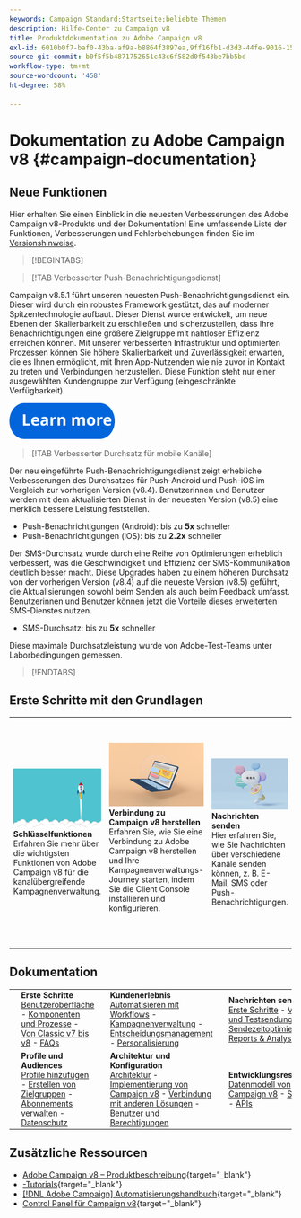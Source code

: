 ```yaml
---
keywords: Campaign Standard;Startseite;beliebte Themen
description: Hilfe-Center zu Campaign v8
title: Produktdokumentation zu Adobe Campaign v8
exl-id: 6010b0f7-baf0-43ba-af9a-b8864f3897ea,9ff16fb1-d3d3-44fe-9016-15abffdbc74e
source-git-commit: b0f5f5b4871752651c43c6f582d0f543be7bb5bd
workflow-type: tm+mt
source-wordcount: '458'
ht-degree: 58%

---
```


# Dokumentation zu Adobe Campaign v8 {#campaign-documentation}

<!--![](assets/banner-documentationv8.png) -->

## Neue Funktionen

Hier erhalten Sie einen Einblick in die neuesten Verbesserungen des Adobe Campaign v8-Produkts und der Dokumentation! Eine umfassende Liste der Funktionen, Verbesserungen und Fehlerbehebungen finden Sie im [Versionshinweise](start/release-notes.md).

>[!BEGINTABS]

>[!TAB Verbesserter Push-Benachrichtigungsdienst]

Campaign v8.5.1 führt unseren neuesten Push-Benachrichtigungsdienst ein. Dieser wird durch ein robustes Framework gestützt, das auf moderner Spitzentechnologie aufbaut. Dieser Dienst wurde entwickelt, um neue Ebenen der Skalierbarkeit zu erschließen und sicherzustellen, dass Ihre Benachrichtigungen eine größere Zielgruppe mit nahtloser Effizienz erreichen können. Mit unserer verbesserten Infrastruktur und optimierten Prozessen können Sie höhere Skalierbarkeit und Zuverlässigkeit erwarten, die es Ihnen ermöglicht, mit Ihren App-Nutzenden wie nie zuvor in Kontakt zu treten und Verbindungen herzustellen. Diese Funktion steht nur einer ausgewählten Kundengruppe zur Verfügung (eingeschränkte Verfügbarkeit).

[![Bild](assets/do-not-localize/learn-more-button.svg)](send/push-data-collection.md)

>[!TAB Verbesserter Durchsatz für mobile Kanäle]

Der neu eingeführte Push-Benachrichtigungsdienst zeigt erhebliche Verbesserungen des Durchsatzes für Push-Android und Push-iOS im Vergleich zur vorherigen Version (v8.4). Benutzerinnen und Benutzer werden mit dem aktualisierten Dienst in der neuesten Version (v8.5) eine merklich bessere Leistung feststellen.

* Push-Benachrichtigungen (Android): bis zu **5x** schneller
* Push-Benachrichtigungen (iOS): bis zu **2.2x** schneller

Der SMS-Durchsatz wurde durch eine Reihe von Optimierungen erheblich verbessert, was die Geschwindigkeit und Effizienz der SMS-Kommunikation deutlich besser macht. Diese Upgrades haben zu einem höheren Durchsatz von der vorherigen Version (v8.4) auf die neueste Version (v8.5) geführt, die Aktualisierungen sowohl beim Senden als auch beim Feedback umfasst. Benutzerinnen und Benutzer können jetzt die Vorteile dieses erweiterten SMS-Dienstes nutzen.

* SMS-Durchsatz: bis zu <strong>5x</strong> schneller</li>

Diese maximale Durchsatzleistung wurde von Adobe-Test-Teams unter Laborbedingungen gemessen.

>[!ENDTABS]

## Erste Schritte mit den Grundlagen

<table style="table-layout:fixed">
  <tr style="border: 0;">
    <td>
    <a href="start/whats-new.md"><img src="assets/do-not-localize/start-capabilities.png"></a></a>
    <div><strong>Schlüsselfunktionen</strong><br/>Erfahren Sie mehr über die wichtigsten Funktionen von Adobe Campaign v8 für die kanalübergreifende Kampagnenverwaltung.</div>
    </td>
    <td>
    <a href="start/connect.md"><img src="assets/do-not-localize/start-connect.jpeg"></a>
    <div><strong>Verbindung zu Campaign v8 herstellen</strong><br/>Erfahren Sie, wie Sie eine Verbindung zu Adobe Campaign v8 herstellen und Ihre Kampagnenverwaltungs-Journey starten, indem Sie die Client Console installieren und konfigurieren.</div><br/>
    </td>
    <td>
    <a href="start/create-message.md"><img src="assets/do-not-localize/start-send.jpeg"></a>
    <div><strong>Nachrichten senden</strong><br/>Hier erfahren Sie, wie Sie Nachrichten über verschiedene Kanäle senden können, z. B. E-Mail, SMS oder Push-Benachrichtigungen.
    </div></td>
    <td>
    <a href="audiences/create-profiles.md"><img src="assets/do-not-localize/start-profiles.png"></a>
    <div><strong>Profile importieren</strong><br/>Die Erstellung von Profilen in der Adobe Campaign v8-Datenbank ist unkompliziert. Fügen Sie Profile manuell oder durch Importe hinzu, verfeinern Sie Kundendaten und passen Sie Kampagnen mühelos an.</div>
    </td>
  </tr>
</table>

## Dokumentation

<table style="table-layout:auto">
  <tr style="border: 0;">
    <td>
      <img src="assets/do-not-localize/icon-start.svg" width="70px">
    <td>
      <strong>Erste Schritte</strong><br/><a href="start/campaign-ui.md">Benutzeroberfläche</a> - <a href="start/ac-components.md">Komponenten und Prozesse</a> - <a href="start/v7-to-v8.md">Von Classic v7 bis v8</a> - <a href="start/campaign-faq.md">FAQs</a>
    </td>
    <td>
      <img src="assets/do-not-localize/icon-experience.svg" width="70px">
    </td>
    <td>
      <strong>Kundenerlebnis</strong><br/><a href="../automation/workflow/about-workflows.md" target="_blank">Automatisieren mit Workflows</a> - <a href="../automation/campaigns/set-up-campaigns.md" target="_blank">Kampagnenverwaltung</a> - <a href="interaction/interaction.md">Entscheidungsmanagement</a> - <a href="send/personalize.md">Personalisierung</a>
    </td>
    <td>
      <img src="assets/do-not-localize/icon-send.svg" width="70px">
    </td>
    <td>
      <strong>Nachrichten senden</strong><br/><a href="start/create-message.md">Erste Schritte</a> - <a href="send/preview-and-proof.md">Vorschau und Testsendungen</a> - <a href="send/predictive.md">Sendezeitoptimierung</a> - <a href="reporting/gs-reporting.md">Reports &amp; Analysen</a>
    </td>
  </tr>
  <tr style="border: 0;">
    <td>
      <img src="assets/do-not-localize/icon_profile-audience.svg" width="70px">
    </td>
    <td>
      <strong>Profile und Audiences</strong><br/><a href="audiences/create-profiles.md">Profile hinzufügen</a> - <a href="audiences/create-audiences.md">Erstellen von Zielgruppen</a> - <a href="start/subscriptions.md">Abonnements verwalten</a> - <a href="start/privacy.md">Datenschutz</a>
    </td>
    <td>
      <img src="assets/do-not-localize/icon-configure.svg" width="70px">
    </td>
    <td>
      <strong>Architektur und Konfiguration</strong><br/><a href="architecture/architecture.md">Architektur</a> - <a href="start/implement.md">Implementierung von Campaign v8</a> - <a href="connect/integration.md">Verbindung mit anderen Lösungen</a> - <a href="start/gs-permissions.md">Benutzer und Berechtigungen</a>
    </td>
    <td>
      <img src="assets/do-not-localize/icon-dev.svg" width="70px">
    </td>
    <td>
      <strong>Entwicklungsressourcen</strong><br/><a href="dev/datamodel.md">Datenmodell von Campaign v8</a> - <a href="dev/schemas.md">Schemas</a> - <a href="dev/api.md">APIs</a>
    </td>
  </tr>
</table>

## Zusätzliche Ressourcen

* [Adobe Campaign v8 – Produktbeschreibung](https://helpx.adobe.com/de/legal/product-descriptions/adobe-campaign-managed-cloud-services.html){target="_blank"}
* [-Tutorials](https://experienceleague.adobe.com/docs/campaign-learn/tutorials/overview.html){target="_blank"}
* [[!DNL Adobe Campaign] Automatisierungshandbuch](https://experienceleague.adobe.com/docs/campaign/automation/home.html?lang=de){target="_blank"}
* [Control Panel für Campaign v8](https://experienceleague.adobe.com/docs/control-panel/using/discover-control-panel/key-features.html?lang=de){target="_blank"}

